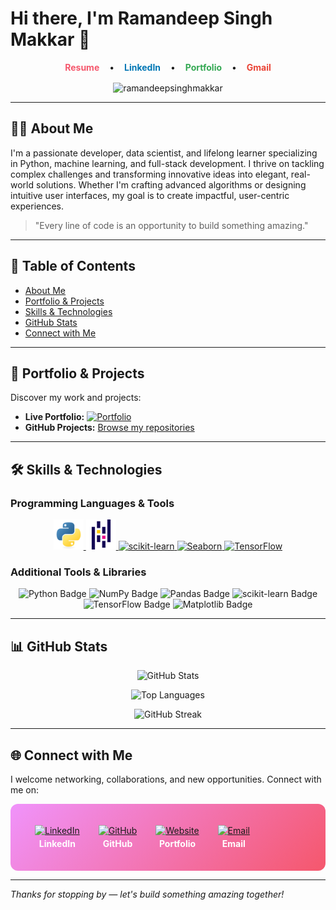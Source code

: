 # Hi there, I'm **Ramandeep Singh Makkar** 👋

<div align="center" style="margin-bottom: 16px;">
  <a href="https://drive.google.com/file/d/14EoJ5_MSqNWND9Z5IQ76ydwjlOHCB3SY/view" target="_blank" style="margin: 0 12px; text-decoration: none; font-weight: bold; color: #f5576c;">Resume</a> • 
  <a href="https://www.linkedin.com/in/ramandeep-singh-makkar/" target="_blank" style="margin: 0 12px; text-decoration: none; font-weight: bold; color: #0077b5;">LinkedIn</a> • 
  <a href="https://ramandeepsinghmakkar-portfolio.netlify.app" target="_blank" style="margin: 0 12px; text-decoration: none; font-weight: bold; color: #34a853;">Portfolio</a> • 
  <a href="mailto:ramandeepsinghmakkar199@gmail.com" target="_blank" style="margin: 0 12px; text-decoration: none; font-weight: bold; color: #ea4335;">Gmail</a>
</div>

<p align="center">
  <img src="https://komarev.com/ghpvc/?username=ramandeepsinghmakkar&label=Profile%20views&color=0e75b6&style=flat" alt="ramandeepsinghmakkar" />
</p>

---

## 👨‍💻 About Me

I'm a passionate developer, data scientist, and lifelong learner specializing in Python, machine learning, and full-stack development. I thrive on tackling complex challenges and transforming innovative ideas into elegant, real-world solutions. Whether I'm crafting advanced algorithms or designing intuitive user interfaces, my goal is to create impactful, user-centric experiences.

> "Every line of code is an opportunity to build something amazing."

---

## 📑 Table of Contents

- [About Me](#-about-me)
- [Portfolio & Projects](#-portfolio--projects)
- [Skills & Technologies](#-skills--technologies)
- [GitHub Stats](#-github-stats)
- [Connect with Me](#-connect-with-me)

---

## 📁 Portfolio & Projects

Discover my work and projects:

- **Live Portfolio:** [![Portfolio](https://img.shields.io/badge/Visit-My%20Portfolio-brightgreen)](https://ramandeepsinghmakkar-portfolio.netlify.app)
- **GitHub Projects:** [Browse my repositories](https://github.com/RamandeepSinghMakkar)

---

## 🛠️ Skills & Technologies

### Programming Languages & Tools
<p align="center">
  <a href="https://www.python.org" target="_blank">
    <img src="https://raw.githubusercontent.com/devicons/devicon/master/icons/python/python-original.svg" alt="Python" width="48" height="48"/>
  </a>
  <a href="https://pandas.pydata.org/" target="_blank">
    <img src="https://raw.githubusercontent.com/devicons/devicon/2ae2a900d2f041da66e950e4d48052658d850630/icons/pandas/pandas-original.svg" alt="Pandas" width="48" height="48"/>
  </a>
  <a href="https://scikit-learn.org/" target="_blank">
    <img src="https://upload.wikimedia.org/wikipedia/commons/0/05/Scikit_learn_logo_small.svg" alt="scikit-learn" width="48" height="48"/>
  </a>
  <a href="https://seaborn.pydata.org/" target="_blank">
    <img src="https://seaborn.pydata.org/_images/logo-mark-lightbg.svg" alt="Seaborn" width="48" height="48"/>
  </a>
  <a href="https://www.tensorflow.org" target="_blank">
    <img src="https://www.vectorlogo.zone/logos/tensorflow/tensorflow-icon.svg" alt="TensorFlow" width="48" height="48"/>
  </a>
</p>

### Additional Tools & Libraries
<p align="center">
  <img src="https://img.shields.io/badge/Python-3670A0?style=flat-square&logo=python&logoColor=ffdd54" alt="Python Badge"/>
  <img src="https://img.shields.io/badge/NumPy-%23013243?style=flat-square&logo=numpy&logoColor=white" alt="NumPy Badge"/>
  <img src="https://img.shields.io/badge/Pandas-%23150458?style=flat-square&logo=pandas&logoColor=white" alt="Pandas Badge"/>
  <img src="https://img.shields.io/badge/scikit--learn-%23F7931E?style=flat-square&logo=scikit-learn&logoColor=white" alt="scikit-learn Badge"/>
  <img src="https://img.shields.io/badge/TensorFlow-%23FF6F00?style=flat-square&logo=TensorFlow&logoColor=white" alt="TensorFlow Badge"/>
  <img src="https://img.shields.io/badge/Matplotlib-%23ffffff?style=flat-square&logo=Matplotlib&logoColor=black" alt="Matplotlib Badge"/>
</p>

---

## 📊 GitHub Stats

<p align="center">
  <img src="https://github-readme-stats.vercel.app/api?username=ramandeepsinghmakkar&show_icons=true&theme=radical&hide_border=true&locale=en" alt="GitHub Stats"/>
</p>
<p align="center">
  <img src="https://github-readme-stats.vercel.app/api/top-langs?username=ramandeepsinghmakkar&layout=compact&theme=radical&hide_border=true" alt="Top Languages"/>
</p>
<p align="center">
  <img src="https://github-readme-streak-stats.herokuapp.com/?user=ramandeepsinghmakkar&theme=radical&hide_border=true" alt="GitHub Streak"/>
</p>

---

## 🌐 Connect with Me

I welcome networking, collaborations, and new opportunities. Connect with me on:

<table align="center" style="margin: auto; border-collapse: separate; border-spacing: 16px; background: linear-gradient(135deg, #f093fb 0%, #f5576c 100%); padding: 16px; border-radius: 12px;">
  <tr>
    <td align="center">
      <a href="https://www.linkedin.com/in/ramandeep-singh-makkar" target="_blank">
        <img src="https://img.icons8.com/color/64/000000/linkedin.png" alt="LinkedIn" width="56" height="56"/>
      </a>
      <br/><sub style="font-size: 14px; color: #fff;"><b>LinkedIn</b></sub>
    </td>
    <td align="center">
      <a href="https://github.com/RamandeepSinghMakkar" target="_blank">
        <img src="https://img.icons8.com/fluency/64/000000/github.png" alt="GitHub" width="56" height="56"/>
      </a>
      <br/><sub style="font-size: 14px; color: #fff;"><b>GitHub</b></sub>
    </td>
    <td align="center">
      <a href="https://ramandeepsinghmakkar-portfolio.netlify.app" target="_blank">
        <img src="https://img.icons8.com/color/64/000000/domain.png" alt="Website" width="56" height="56"/>
      </a>
      <br/><sub style="font-size: 14px; color: #fff;"><b>Portfolio</b></sub>
    </td>
    <td align="center">
      <a href="mailto:ramandeepsinghmakkar199@gmail.com" target="_blank">
        <img src="https://img.icons8.com/color/64/000000/email.png" alt="Email" width="56" height="56"/>
      </a>
      <br/><sub style="font-size: 14px; color: #fff;"><b>Email</b></sub>
    </td>
  </tr>
</table>

---

*Thanks for stopping by — let's build something amazing together!*
